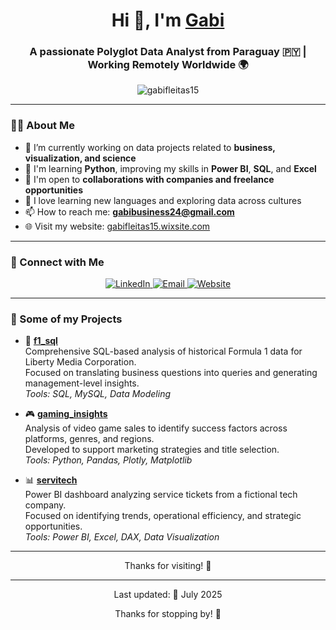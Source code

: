 <h1 align="center">Hi 👋, I'm <a href="https://gabifleitas15.wixsite.com/maria-gabriela-fleit/welcome" target="_blank">Gabi</a></h1>
<h3 align="center">A passionate Polyglot Data Analyst from Paraguay 🇵🇾 | Working Remotely Worldwide 🌍</h3>

<p align="center">
  <img src="https://komarev.com/ghpvc/?username=gabifleitas15&label=Profile%20views&color=0e75b6&style=flat" alt="gabifleitas15" />
</p>

---

### 👩‍💻 About Me

- 🔭 I’m currently working on data projects related to **business, visualization, and science**
- 🌱 I'm learning **Python**, improving my skills in **Power BI**, **SQL**, and **Excel**
- 🤝 I'm open to **collaborations with companies and freelance opportunities**
- 🧠 I love learning new languages and exploring data across cultures
- 📫 How to reach me: **[gabibusiness24@gmail.com](mailto:gabibusiness24@gmail.com)**
- 🌐 Visit my website: [gabifleitas15.wixsite.com](https://gabifleitas15.wixsite.com/maria-gabriela-fleit/welcome)

---

### 🔗 Connect with Me

<p align="center">
  <a href="https://www.linkedin.com/in/ma-gabriela-fleitas-o/" target="_blank">
    <img src="https://img.icons8.com/doodle/40/000000/linkedin--v2.png" alt="LinkedIn" />
  </a>
  <a href="mailto:gabibusiness24@gmail.com" target="_blank">
    <img src="https://img.icons8.com/doodle/40/000000/gmail--v2.png" alt="Email" />
  </a>
  <a href="https://gabifleitas15.wixsite.com/maria-gabriela-fleit/welcome" target="_blank">
    <img src="https://img.icons8.com/doodle/40/000000/domain.png" alt="Website" />
  </a>
</p>

---

### 📂 Some of my Projects

- 🧮 **[f1_sql](https://github.com/gabifleitas/f1_sql)**  
  Comprehensive SQL-based analysis of historical Formula 1 data for Liberty Media Corporation.  
  Focused on translating business questions into queries and generating management-level insights.  
  _Tools: SQL, MySQL, Data Modeling_

- 🎮 **[gaming_insights](https://github.com/gabifleitas/gaming_insights)**  
  Analysis of video game sales to identify success factors across platforms, genres, and regions.  
  Developed to support marketing strategies and title selection.  
  _Tools: Python, Pandas, Plotly, Matplotlib_

- 📊 **[servitech](https://github.com/gabifleitas/servitech-)**  
  Power BI dashboard analyzing service tickets from a fictional tech company.  
  Focused on identifying trends, operational efficiency, and strategic opportunities.  
  _Tools: Power BI, Excel, DAX, Data Visualization_

---

<p align="center">Thanks for visiting! 🌟</p>


---

<p align="center">Last updated: 📅 July 2025</p>
<p align="center">Thanks for stopping by! 🌟</p>
